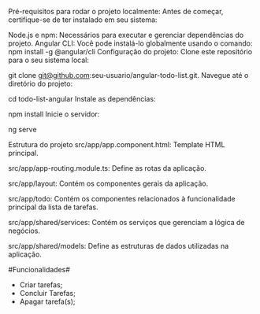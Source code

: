 Pré-requisitos para rodar o projeto localmente:
Antes de começar, certifique-se de ter instalado em seu sistema:

Node.js e npm: Necessários para executar e gerenciar dependências do projeto.
Angular CLI: Você pode instalá-lo globalmente usando o comando: npm install -g @angular/cli
Configuração do projeto:
Clone este repositório para o seu sistema local:

git clone git@github.com:seu-usuario/angular-todo-list.git.
Navegue até o diretório do projeto:

cd todo-list-angular
Instale as dependências:

npm install
Inicie o servidor:

ng serve

Estrutura do projeto
src/app/app.component.html: Template HTML principal.

src/app/app-routing.module.ts: Define as rotas da aplicação.

src/app/layout: Contém os componentes gerais da aplicação.

src/app/todo: Contém os componentes relacionados à funcionalidade principal da lista de tarefas.

src/app/shared/services: Contém os serviços que gerenciam a lógica de negócios.

src/app/shared/models: Define as estruturas de dados utilizadas na aplicação.

#Funcionalidades#
- Criar tarefas;
- Concluir Tarefas;
- Apagar tarefa(s);
